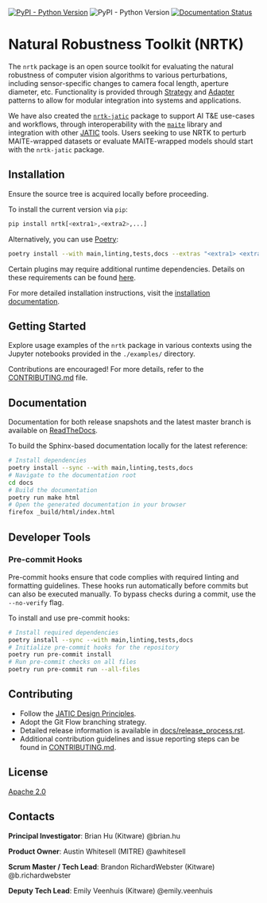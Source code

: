 <!-- :auto badges: -->
[![PyPI - Python Version](https://img.shields.io/pypi/v/nrtk)](https://pypi.org/project/nrtk/)
![PyPI - Python Version](https://img.shields.io/pypi/pyversions/nrtk)
[![Documentation Status](https://readthedocs.org/projects/nrtk/badge/?version=latest)](https://nrtk.readthedocs.io/en/latest/?badge=latest)
<!-- :auto badges: -->

# Natural Robustness Toolkit (NRTK)

The `nrtk` package is an open source toolkit for evaluating the natural robustness of computer vision
algorithms to various perturbations, including sensor-specific changes to camera focal length, aperture
diameter, etc. Functionality is provided through [Strategy](https://en.wikipedia.org/wiki/Strategy_pattern)
and [Adapter](https://en.wikipedia.org/wiki/Adapter_pattern) patterns to allow for modular integration
into systems and applications.

We have also created the [`nrtk-jatic`](https://github.com/Kitware/nrtk-jatic) package to support AI T&E
use-cases and workflows, through interoperability with the [`maite`](https://github.com/mit-ll-ai-technology/maite)
library and integration with other [JATIC](https://cdao.pages.jatic.net/public/) tools. Users seeking to use NRTK to
perturb MAITE-wrapped datasets or evaluate MAITE-wrapped models should
start with the `nrtk-jatic` package.

<!-- :auto installation: -->
## Installation
Ensure the source tree is acquired locally before proceeding.

To install the current version via `pip`:
```bash
pip install nrtk[<extra1>,<extra2>,...]
```

Alternatively, you can use [Poetry](https://python-poetry.org/):
```bash
poetry install --with main,linting,tests,docs --extras "<extra1> <extra2> ..."
```

Certain plugins may require additional runtime dependencies. Details on these requirements can be found [here](https://nrtk.readthedocs.io/en/latest/implementations.html).

For more detailed installation instructions, visit the [installation documentation](https://nrtk.readthedocs.io/en/latest/installation.html).
<!-- :auto installation: -->

<!-- :auto getting-started: -->
## Getting Started
Explore usage examples of the `nrtk` package in various contexts using the Jupyter notebooks provided in the `./examples/` directory.

Contributions are encouraged! For more details, refer to the [CONTRIBUTING.md](./CONTRIBUTING.md) file.
<!-- :auto getting-started: -->

<!-- :auto documentation: -->
## Documentation
Documentation for both release snapshots and the latest master branch is available on [ReadTheDocs](https://nrtk.readthedocs.io/en/latest/).

To build the Sphinx-based documentation locally for the latest reference:
```bash
# Install dependencies
poetry install --sync --with main,linting,tests,docs
# Navigate to the documentation root
cd docs
# Build the documentation
poetry run make html
# Open the generated documentation in your browser
firefox _build/html/index.html
```
<!-- :auto documentation: -->

<!-- :auto developer-tools: -->
## Developer Tools

### Pre-commit Hooks
Pre-commit hooks ensure that code complies with required linting and formatting guidelines. These hooks run automatically before commits but can also be executed manually. To bypass checks during a commit, use the `--no-verify` flag.

To install and use pre-commit hooks:
```bash
# Install required dependencies
poetry install --sync --with main,linting,tests,docs
# Initialize pre-commit hooks for the repository
poetry run pre-commit install
# Run pre-commit checks on all files
poetry run pre-commit run --all-files
```
<!-- :auto developer-tools: -->

<!-- :auto contributing: -->
## Contributing
- Follow the [JATIC Design Principles](https://cdao.pages.jatic.net/public/program/design-principles/).
- Adopt the Git Flow branching strategy.
- Detailed release information is available in [docs/release_process.rst](./docs/release_process.rst).
- Additional contribution guidelines and issue reporting steps can be found in [CONTRIBUTING.md](./CONTRIBUTING.md).
<!-- :auto contributing: -->

<!-- :auto license: -->
## License
[Apache 2.0](./LICENSE)
<!-- :auto license: -->

<!-- :auto contacts: -->
## Contacts

**Principal Investigator**: Brian Hu (Kitware) @brian.hu

**Product Owner**: Austin Whitesell (MITRE) @awhitesell

**Scrum Master / Tech Lead**: Brandon RichardWebster (Kitware) @b.richardwebster

**Deputy Tech Lead**: Emily Veenhuis (Kitware) @emily.veenhuis
<!-- :auto contacts: -->